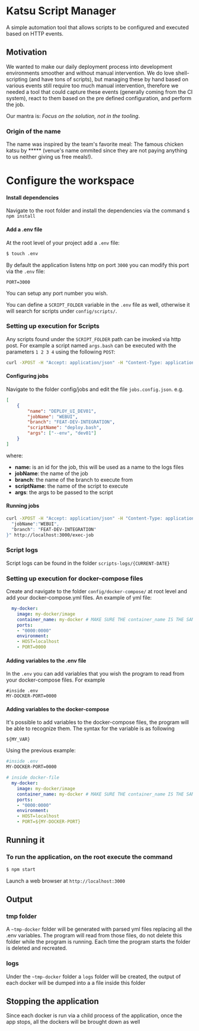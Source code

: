 
# Katsu Script Manager
A simple automation tool that allows scripts to be configured and executed based on HTTP events.

## Motivation
We wanted to make our daily deployment process into development environments smoother and without manual intervention. We do love shell-scripting (and have tons of scripts), but managing these by hand based on various events still require too much manual intervention, therefore we  needed a tool that could capture these events (generally coming from the CI system), react to them based on the pre defined configuration, and perform the job.

Our mantra is: *Focus on the solution, not in the tooling*.

### Origin of the name
The name was inspired by the team's favorite meal: The famous chicken katsu by ***** (venue's name ommited since they are not paying anything to us neither giving us free meals!).

# Configure the workspace

#### Install dependencies
Navigate to the root folder and install the dependencies via the command 
`$ npm install`

#### Add a .env file

At the root level of your project add a `.env` file:

```bash
$ touch .env
```

By default the application listens http on port `3000` you can modify this port via the `.env` file:

```
PORT=3000
```

You can setup any port number you wish.

You can define a `SCRIPT_FOLDER` variable in the `.env` file as well, otherwise it will search for scripts under `config/scripts/`.

### Setting up execution for Scripts

Any scripts found under the `SCRIPT_FOLDER` path can be invoked via http post. For example a script named `args.bash` can be executed with the parameters `1 2 3 4` using the following `POST`:

```bash
curl -XPOST -H "Accept: application/json" -H "Content-Type: application/json" -d "[\"1\", \"2\", \"3\", \"4\"]" http://localhost:3000/run-script/args.bash
```

#### Configuring jobs
Navigate to the folder config/jobs and edit the file `jobs.config.json`.  e.g.
```json
[
	{
		"name": "DEPLOY_UI_DEV01",
		"jobName": "WEBUI",
		"branch": "FEAT-DEV-INTEGRATION",
		"scriptName": "deploy.bash",
		"args": ["--env", "dev01"]
	}
]
``` 
where:
 - <b>name:</b> is an id for the job, this will be used as a name to the logs files
 - <b>jobName</b>: the name of the job
 - <b>branch</b>: the name of the branch to execute from
 - <b>scriptName</b>: the name of the script to execute
 - <b>args</b>: the args to be passed to the script

#### Running jobs
  ```bash
curl -XPOST -H "Accept: application/json" -H "Content-Type: application/json" -d "{
	"jobName":"WEBUI",
	"branch": "FEAT-DEV-INTEGRATION"
}" http://localhost:3000/exec-job
```

### Script logs
Script logs can be found in the folder `scripts-logs/{CURRENT-DATE}`


### Setting up execution for docker-compose files
Create and navigate to the folder `config/docker-compose/` at root level and add your docker-compose.yml files. An example of yml file:

```yaml
  my-docker:
    image: my-docker/image
    container_name: my-docker # MAKE SURE THE container_name IS THE SAME AS the docker name
    ports:
    - "0000:0000"
    environment:
    - HOST=localhost
    - PORT=0000
```
####  Adding variables to the .env file 
 In the `.env` you can add variables that you wish the program to read from your docker-compose files. For example
```
#inside .env
MY-DOCKER-PORT=0000
```

#### Adding variables to the docker-compose
It's possible to add variables to the docker-compose files, the program will be able to recognize them. The syntax for the variable is as following 
```
${MY_VAR}
```
Using the previous example: 

```bash
#inside .env
MY-DOCKER-PORT=0000
```

```yaml
# inside docker-file
  my-docker:
    image: my-docker/image
    container_name: my-docker # MAKE SURE THE container_name IS THE SAME AS the docker name
    ports:
    - "0000:0000"
    environment:
    - HOST=localhost
    - PORT=${MY-DOCKER-PORT}
```

## Running it

### To run the application, on the root execute the command

```bash
$ npm start
```

Launch a web browser at `http://localhost:3000` 

## Output

### tmp folder
A `~tmp-docker` folder will be generated with parsed yml files replacing all the .env variables. The program will read from those files, do not delete this folder while the program is running. Each time the program starts the folder is deleted and recreated. 

### logs
Under the `~tmp-docker` folder a `logs` folder will be created, the output of each docker will be dumped into a a file inside this folder

## Stopping the application
Since each docker is run via a child process of the application, once the app stops, all the dockers will be brought down as well



